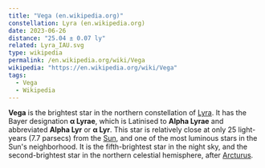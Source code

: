 ```yaml
---
title: "Vega (en.wikipedia.org)"
constellation: Lyra (en.wikipedia.org)
date: 2023-06-26
distance: "25.04 ± 0.07 ly"
related: Lyra_IAU.svg
type: wikipedia
permalink: /en.wikipedia.org/wiki/Vega
wikipedia: "https://en.wikipedia.org/wiki/Vega"
tags:
  - Vega
  - Wikipedia
---
```

**Vega** is the brightest star in the northern constellation of [Lyra](/en.wikipedia.org/wiki/Lyra). It has the Bayer designation **α Lyrae**, which is Latinised to **Alpha Lyrae** and abbreviated **Alpha Lyr** or **α Lyr**. This star is relatively close at only 25 light-years (7.7 parsecs) from the [Sun](/en.wikipedia.org/wiki/Sun), and one of the most luminous stars in the Sun's neighborhood. It is the fifth-brightest star in the night sky, and the second-brightest star in the northern celestial hemisphere, after [Arcturus](/en.wikipedia.org/wiki/Arcturus).